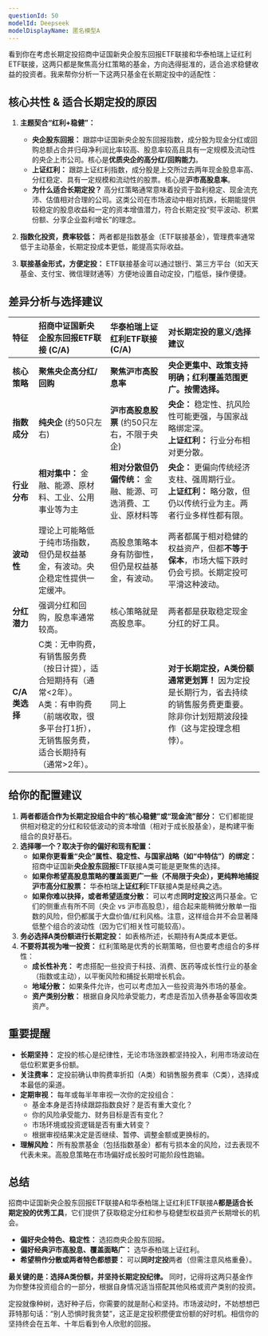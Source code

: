 ```yaml
---
questionId: 50
modelId: Deepseek
modelDisplayName: 匿名模型A
---
```

看到你在考虑长期定投招商中证国新央企股东回报ETF联接和华泰柏瑞上证红利ETF联接，这两只都是聚焦高分红策略的基金，方向选得挺准的，适合追求稳健收益的投资者。我来帮你分析一下这两只基金在长期定投中的适配性：

## 核心共性 & 适合长期定投的原因

1.  **主题契合“红利+稳健”：**
    *   **央企股东回报：** 跟踪中证国新央企股东回报指数，成分股为现金分红或回购总额占合并归母净利润比率较高、股息率较高且具有一定规模及流动性的央企上市公司。核心是**优质央企的高分红/回购能力**。
    *   **上证红利：** 跟踪上证红利指数，成分股是上交所过去两年现金股息率高、分红稳定、具有一定规模和流动性的股票。核心是**沪市高股息率**。
    *   **为什么适合长期定投？** 高分红策略通常意味着投资于盈利稳定、现金流充沛、估值相对合理的公司。这类公司在市场波动中相对抗跌，长期能提供较稳定的股息收益和一定的资本增值潜力，符合长期定投“熨平波动、积累份额、分享企业盈利增长”的理念。

2.  **指数化投资，费率较低：** 两者都是指数基金（ETF联接基金），管理费率通常低于主动基金，长期定投成本更低，能提高实际收益。

3.  **联接基金形式，方便定投：** ETF联接基金可以通过银行、第三方平台（如天天基金、支付宝、微信理财通等）方便地设置自动定投，门槛低，操作便捷。

## 差异分析与选择建议

| 特征         | 招商中证国新央企股东回报ETF联接 (C/A)                  | 华泰柏瑞上证红利ETF联接 (C/A)                     | 对长期定投的意义/选择建议                                                                 |
| :----------- | :------------------------------------------------------ | :------------------------------------------------ | :---------------------------------------------------------------------------------------- |
| **核心策略** | **聚焦央企高分红/回购**                                 | **聚焦沪市高股息率**                              | **央企更集中、政策支持明确；红利覆盖范围更广。按需选择。**                                |
| **指数成分** | **纯央企** (约50只左右)                                 | **沪市高股息股票** (约50只左右，不限于央企)       | **央企：** 稳定性、抗风险性可能更强，与国家战略绑定深。<br>**上证红利：** 行业分布相对更分散。 |
| **行业分布** | **相对集中：** 金融、能源、原材料、工业、公用事业等为主 | **相对分散但仍偏传统：** 金融、能源、可选消费、工业、原材料等 | **央企：** 更偏向传统经济支柱、强周期行业。<br>**上证红利：** 略分散，但仍以传统行业为主。两者行业多样性都有限。 |
| **波动性**   | 理论上可能略低于纯市场指数，但仍是权益基金，有波动。央企稳定性提供一定缓冲。 | 高股息策略本身有防御性，但仍是权益基金，有波动。  | 两者都属于相对稳健的权益资产，但都**不等于保本**，市场大幅下跌时仍会亏损。长期定投可平滑这种波动。 |
| **分红潜力** | 强调分红和回购，股息率通常较高。                        | 核心策略就是高股息率。                            | 两者都是获取稳定现金分红的好工具。                                                      |
| **C/A类选择** | C类：无申购费，有销售服务费（按日计提），适合短期持有（通常<2年）。<br>A类：有申购费（前端收取，很多平台打1折），无销售服务费，适合长期持有（通常>2年）。 | 同上                                              | **对于长期定投，A类份额通常更划算！** 因为定投是长期行为，省去持续的销售服务费更重要。除非你计划短期波段操作（这与定投理念相悖）。 |

## 给你的配置建议

1.  **两者都适合作为长期定投组合中的“核心稳健”或“现金流”部分：** 它们都能提供相对稳定的分红和较低波动的资本增值（相对于成长股基金），是构建平衡组合的良好基石。
2.  **选择哪一个？取决于你的偏好和现有配置：**
    *   **如果你更看重“央企”属性、稳定性、与国家战略（如“中特估”）的绑定：** 招商中证国新**央企股东回报**ETF联接A类可能是更聚焦的选择。
    *   **如果你希望高股息策略的覆盖面更广一些（不局限于央企），更纯粹地捕捉沪市高分红股票：** 华泰柏瑞**上证红利**ETF联接A类是经典之选。
    *   **如果你难以抉择，或者希望适度分散：** 可以考虑**同时定投**这两只基金。它们的侧重点有所不同（央企 vs 沪市高股息），组合起来能稍微分散单一指数的风险，但仍都属于大盘价值/红利风格。注意，这样组合并不会显著降低整个组合的波动性（因为它们相关性可能较高）。
3.  **务必选择A类份额进行长期定投：** 如表格所述，长期持有A类成本更低。
4.  **不要将其视为唯一投资：** 红利策略是优秀的长期策略，但也要考虑组合的多样性：
    *   **成长性补充：** 考虑搭配一些投资于科技、消费、医药等成长性行业的基金（指数或主动），以平衡风险和捕捉长期增长机会。
    *   **地域分散：** 如果条件允许，也可以考虑加入一些投资海外市场的基金。
    *   **资产类别分散：** 根据自身风险承受能力，考虑是否加入债券基金等固收类资产。

## 重要提醒

*   **长期坚持：** 定投的核心是纪律性，无论市场涨跌都坚持投入，利用市场波动在低位积累更多份额。
*   **关注费率：** 定投前确认申购费率折扣（A类）和销售服务费率（C类），选择成本最低的渠道。
*   **定期审视：** 每年或每半年审视一次你的定投组合：
    *   基金本身是否持续跟踪指数良好？是否有重大变化？
    *   你的风险承受能力、财务目标是否有变化？
    *   市场环境或投资逻辑是否有重大转变？
    *   根据审视结果决定是否继续、暂停、调整金额或更换标的。
*   **理解风险：** 所有股票基金（包括指数基金）都有亏损本金的风险，过去表现不代表未来。高股息策略在市场偏好成长股时可能阶段性跑输。

## 总结

招商中证国新央企股东回报ETF联接A和华泰柏瑞上证红利ETF联接A**都是适合长期定投的优秀工具**，它们提供了获取稳定分红和参与稳健型权益资产长期增长的机会。

*   **偏好央企特色、稳定性：** 选招商央企股东回报。
*   **偏好经典沪市高股息、覆盖面略广：** 选华泰柏瑞上证红利。
*   **希望稍作分散或两者特色都想要：** 可以**同时定投**两者（但需注意风格重叠）。

**最关键的是：选择A类份额，并坚持长期定投纪律。** 同时，记得将这两只基金作为你整体投资组合的一部分，根据自身情况适当搭配其他风格或资产类别的投资。

定投就像种树，选好种子后，你需要的就是耐心和坚持。市场波动时，不妨想想巴菲特那句话：“别人恐惧时我贪婪”，这正是定投积攒便宜份额的好时机。相信你的坚持终会在五年、十年后看到令人欣慰的回报。